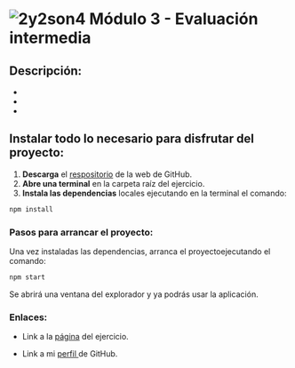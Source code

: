 # ![2y2son4](./public/favicon.ico) **Módulo 3 - Evaluación intermedia**

## **Descripción:**

-
-
-

## Instalar todo lo necesario para disfrutar del proyecto:

1. **Descarga** el [respositorio]() de la web de GitHub.
1. **Abre una terminal** en la carpeta raíz del ejercicio.
1. **Instala las dependencias** locales ejecutando en la terminal el comando:

```bash
npm install
```

### Pasos para arrancar el proyecto:

Una vez instaladas las dependencias, arranca el proyectoejecutando el comando:

```bash
npm start
```

Se abrirá una ventana del explorador y ya podrás usar la aplicación.

### **Enlaces:**

- Link a la [página]() del ejercicio.

- Link a mi [perfil ](https://github.com/2y2son4)de GitHub.

